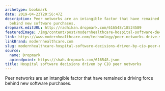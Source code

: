 ```yaml
---
archetype: bookmark
date: 2019-04-23T20:56:47Z
description: Peer networks are an intangible factor that have remained a driving force
  behind new software purchases.
dropmark.editURL: http://radhikan.dropmark.com/616548/18524589
featuredImage: /img/content/post/modernhealthcare-hospital-software-decisions-driven-by-cio-peer-networks.png
link: https://www.modernhealthcare.com/technology/peer-networks-drive-software-decisions-hospital-cios
linkBrand: modernhealthcare.com
slug: modernhealthcare-hospital-software-decisions-driven-by-cio-peer-networks
source:
  name: Dropmark
  apiendpoint: https://shah.dropmark.com/616548.json
title: Hospital software decisions driven by CIO peer networks
---
```

Peer networks are an intangible factor that have remained a driving force behind new software purchases.